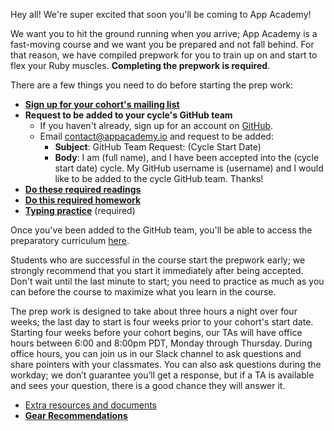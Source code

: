 Hey all! We're super excited that soon you'll be coming to App
Academy!

We want you to hit the ground running when you arrive; App Academy is
a fast-moving course and we want you be prepared and not fall
behind. For that reason, we have compiled prepwork for you to train up
on and start to flex your Ruby muscles. **Completing the prepwork is
required**.

There are a few things you need to do before starting the prep work:

* **[Sign up for your cohort's mailing list][mailing-signup]**
* **Request to be added to your cycle's GitHub team**
    * If you haven't already, sign up for an account on [GitHub][github].
    * Email contact@appacademy.io and request to be added:
        * **Subject**: GitHub Team Request: (Cycle Start Date)
        * **Body**: I am (full name), and I have been accepted into the
          (cycle start date) cycle. My GitHub username is (username) and
          I would like to be added to the cycle GitHub team. Thanks!
* **[Do these required readings][pre-course-readings]**
* **[Do this required homework][homework]**
* **[Typing practice][typing-practice]** (required)

Once you've been added to the GitHub team, you'll be able to access the
preparatory curriculum [here][appacademy-prep].

Students who are successful in the course start the prepwork early; we
strongly recommend that you start it immediately after being accepted.
Don't wait until the last minute to start; you need to practice as much
as you can before the course to maximize what you learn in the course.

The prep work is designed to take about three hours a night over four
weeks; the last day to start is four weeks prior to your cohort's start
date. Starting four weeks before your cohort begins, our TAs will have
office hours between 6:00 and 8:00pm PDT, Monday through Thursday.
During office hours, you can join us in our Slack channel to ask
questions and share pointers with your classmates. You can also ask
questions during the workday; we don’t guarantee you’ll get a response,
but if a TA is available and sees your question, there is a good chance
they will answer it.

* [Extra resources and documents][extra-resources]
* **[Gear Recommendations][gear]**

[appacademy-prep]: https://github.com/appacademy/appacademy-prep
[extra-resources]: ./extra-resources
[gear]: ./gear
[github]: https://github.com
[homework]: ./homework
[mailing-signup]: ./mailing-signup
[pre-course-readings]: ./readings
[typing-practice]: ./typing
